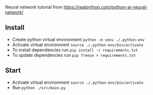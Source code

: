 Neural network tutorial from https://realpython.com/python-ai-neural-network/

## Install
- Create python virtual environment `python -m venv ./.python-env`
- Activate virtual environment `source ./.python-env/bin/activate`
- To install dependencies run `pip install -r requirements.txt`
- To update dependencies run `pip freeze > requirements.txt`

## Start
- Activate virtual environment `source ./.python-env/bin/activate`
- Run `python ./src/main.py`
